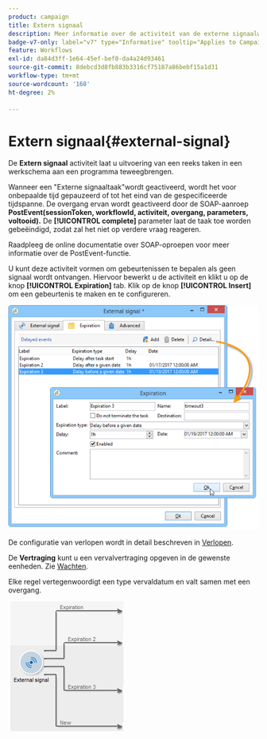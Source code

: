```yaml
---
product: campaign
title: Extern signaal
description: Meer informatie over de activiteit van de externe signaalworkflow
badge-v7-only: label="v7" type="Informative" tooltip="Applies to Campaign Classic v7 only"
feature: Workflows
exl-id: da84d3ff-1e64-45ef-bef0-da4a24d93461
source-git-commit: 8debcd3d8fb883b3316cf75187a86bebf15a1d31
workflow-type: tm+mt
source-wordcount: '168'
ht-degree: 2%

---
```


# Extern signaal{#external-signal}



De **Extern signaal** activiteit laat u uitvoering van een reeks taken in een werkschema aan een programma teweegbrengen.

Wanneer een &quot;Externe signaaltaak&quot;wordt geactiveerd, wordt het voor onbepaalde tijd gepauzeerd of tot het eind van de gespecificeerde tijdspanne. De overgang ervan wordt geactiveerd door de SOAP-aanroep **PostEvent(sessionToken, workflowId, activiteit, overgang, parameters, voltooid).** De **[!UICONTROL complete]** parameter laat de taak toe worden gebeëindigd, zodat zal het niet op verdere vraag reageren.

Raadpleeg de online documentatie over SOAP-oproepen voor meer informatie over de PostEvent-functie.

U kunt deze activiteit vormen om gebeurtenissen te bepalen als geen signaal wordt ontvangen. Hiervoor bewerkt u de activiteit en klikt u op de knop **[!UICONTROL Expiration]** tab. Klik op de knop **[!UICONTROL Insert]** om een gebeurtenis te maken en te configureren.

![](assets/edit_signal.png)

De configuratie van verlopen wordt in detail beschreven in [Verlopen](defining-approvals.md).

De **Vertraging** kunt u een vervalvertraging opgeven in de gewenste eenheden. Zie [Wachten](wait.md).

Elke regel vertegenwoordigt een type vervaldatum en valt samen met een overgang.

![](assets/external_sign_diag.png)
